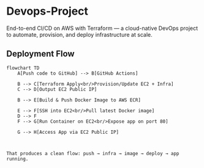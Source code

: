 # Devops-Project
End-to-end CI/CD on AWS with Terraform — a cloud-native DevOps project to automate, provision, and deploy infrastructure at scale.

## Deployment Flow

```mermaid
flowchart TD
    A[Push code to GitHub] --> B[GitHub Actions]

    B --> C[Terraform Apply<br/>Provision/Update EC2 + Infra]
    C --> D[Output EC2 Public IP]

    B --> E[Build & Push Docker Image to AWS ECR]

    E --> F[SSH into EC2<br/>Pull latest Docker image]
    D --> F
    F --> G[Run Container on EC2<br/>Expose app on port 80]

    G --> H[Access App via EC2 Public IP]



That produces a clean flow: push → infra → image → deploy → app running.
